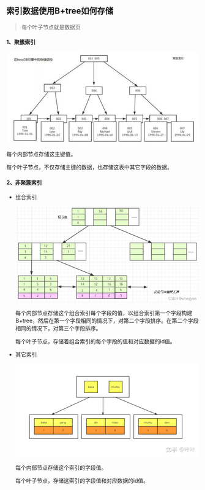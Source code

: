 ## 索引数据使用B+tree如何存储

> 每个叶子节点就是数据页



#### 1、聚簇索引

![avatar](../../images/cefc1e178a82b901.webp)

每个内部节点存储这主键值。

每个叶子节点，不仅存储主键的数据，也存储这表中其它字段的数据。

#### 2、非聚簇索引

- 组合索引

  ![avatar](../../images/dd9854379d75.png)

  每个内部节点存储这个组合索引每个字段的值，以组合索引第一个字段构建B+tree，然后在第一个字段相同的情况下，对第二个字段排序。在第二个字段相同的情况下，对第三个字段排序。

  每个叶子节点，存储着组合索引的每个字段的值和对应数据的id值。

- 其它索引

  ![avatar](../../images/v2-525127069.webp)

  每个内部节点存储这个索引的字段值。

  每个叶子节点，存储这索引的字段值和对应数据的id值。

  